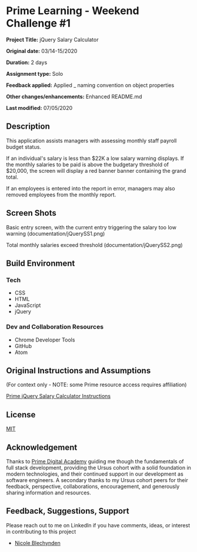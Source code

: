 # Prime Learning - Weekend Challenge #1

**Project Title:** jQuery Salary Calculator

**Original date:** 03/14-15/2020

**Duration:** 2 days

**Assignment type:** Solo

**Feedback applied:** Applied \_ naming convention on object properties

**Other changes/enhancements:** Enhanced README.md

**Last modified:** 07/05/2020

## Description

This application assists managers with assessing monthly staff payroll budget status.

If an individual's salary is less than \$22K a low salary warning displays. If the monthly salaries to be paid is above the budgetary threshold of \$20,000, the screen will display a red banner banner containing the grand total.

If an employees is entered into the report in error, managers may also removed employees from the monthly report.

## Screen Shots

Basic entry screen, with the current entry triggering the salary too low warning
(documentation/jQuerySS1.png)

Total monthly salaries exceed threshold
(documentation/jQuerySS2.png)

## Build Environment

### Tech

- CSS
- HTML
- JavaScript
- jQuery

### Dev and Collaboration Resources

- Chrome Developer Tools
- GitHub
- Atom

## Original Instructions and Assumptions

(For context only - NOTE: some Prime resource access requires affiliation)

[Prime jQuery Salary Calculator Instructions](documentation/INSTRUCTIONS.md)

## License

[MIT](./LICENSE.txt)

## Acknowledgement

Thanks to [Prime Digital Academy](https://www.primeacademy.io/) guiding me though the fundamentals of full stack development, providing the Ursus cohort with a solid foundation in modern technologies, and their continued support in our development as software engineers. A secondary thanks to my Ursus cohort peers for their feedback, perspective, collaborations, encouragement, and generously sharing information and resources.

## Feedback, Suggestions, Support

Please reach out to me on LinkedIn if you have comments, ideas, or interest in contributing to this project

- [Nicole Blechynden](https://www.linkedin.com/in/nicoleblechynden/)
